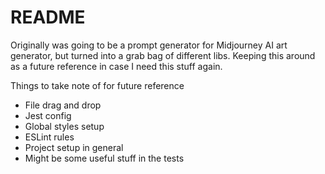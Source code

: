 # README

Originally was going to be a prompt generator for Midjourney AI art generator, but turned into a grab bag of different libs. Keeping this around as a
future reference in case I need this stuff again.

Things to take note of for future reference

- File drag and drop
- Jest config
- Global styles setup
- ESLint rules
- Project setup in general
- Might be some useful stuff in the tests
